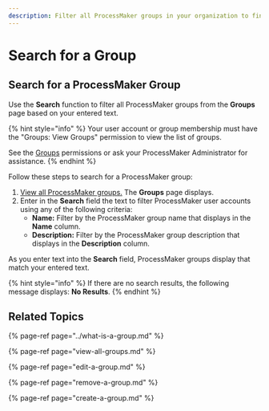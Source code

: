 ```yaml
---
description: Filter all ProcessMaker groups in your organization to find that one you need.
---
```


# Search for a Group

## Search for a ProcessMaker Group

Use the **Search** function to filter all ProcessMaker groups from the **Groups** page based on your entered text.

{% hint style="info" %}
Your user account or group membership must have the "Groups: View Groups" permission to view the list of groups.

See the [Groups](../../permission-descriptions-for-users-and-groups.md#groups) permissions or ask your ProcessMaker Administrator for assistance.
{% endhint %}

Follow these steps to search for a ProcessMaker group:

1. [View all ProcessMaker groups.](view-all-groups.md) The **Groups** page displays.
2. Enter in the **Search** field the text to filter ProcessMaker user accounts using any of the following criteria:
   * **Name:** Filter by the ProcessMaker group name that displays in the **Name** column.
   * **Description:** Filter by the ProcessMaker group description that displays in the **Description** column.

As you enter text into the **Search** field, ProcessMaker groups display that match your entered text.

{% hint style="info" %}
If there are no search results, the following message displays: **No Results**.
{% endhint %}

## Related Topics

{% page-ref page="../what-is-a-group.md" %}

{% page-ref page="view-all-groups.md" %}

{% page-ref page="edit-a-group.md" %}

{% page-ref page="remove-a-group.md" %}

{% page-ref page="create-a-group.md" %}

